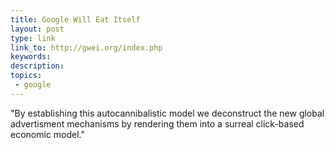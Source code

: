 ```yaml
---
title: Google Will Eat Itself
layout: post
type: link
link_to: http://gwei.org/index.php
keywords:
description:
topics:
 - google
---
```

"By establishing this autocannibalistic model we deconstruct the new global advertisment mechanisms by rendering them into a surreal click-based economic model."